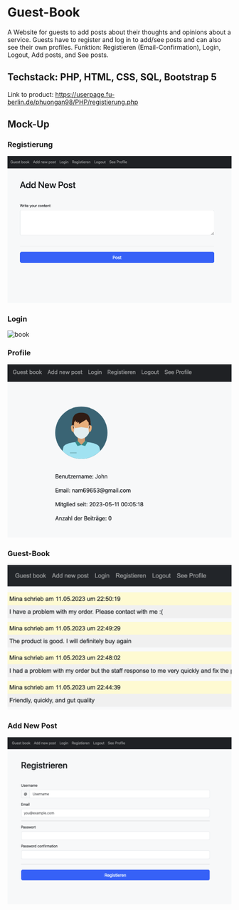 # Guest-Book
 A Website for guests to add posts about their thoughts and opinions about a service. Guests have to register and log in to add/see posts and can also see their own profiles. Funktion: Registieren (Email-Confirmation), Login, Logout, Add posts, and See posts.
## Techstack: PHP, HTML, CSS, SQL, Bootstrap 5

Link to product: https://userpage.fu-berlin.de/phuongan98/PHP/registierung.php

## Mock-Up
### Registierung
![book](/Guestbook-img/res.png 'gbook')

### Login 
![book](/Guestbook-img/rlogin.png 'gbook')

### Profile
![book](/Guestbook-img/profil.png 'gbook')

### Guest-Book
![book](/Guestbook-img/gbook.png 'gbook')

### Add New Post
![book](/Guestbook-img/addpost.png 'gbook')
